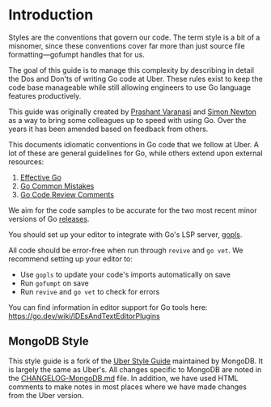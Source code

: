 # Introduction

Styles are the conventions that govern our code. The term style is a bit of a
misnomer, since these conventions cover far more than just source file
formatting—gofumpt handles that for us.

The goal of this guide is to manage this complexity by describing in detail the
Dos and Don'ts of writing Go code at Uber. These rules exist to keep the code
base manageable while still allowing engineers to use Go language features
productively.

This guide was originally created by [Prashant Varanasi] and [Simon Newton] as
a way to bring some colleagues up to speed with using Go. Over the years it has
been amended based on feedback from others.

  [Prashant Varanasi]: https://github.com/prashantv
  [Simon Newton]: https://github.com/nomis52

This documents idiomatic conventions in Go code that we follow at Uber. A lot
of these are general guidelines for Go, while others extend upon external
resources:

1. [Effective Go](https://go.dev/doc/effective_go)
2. [Go Common Mistakes](https://go.dev/wiki/CommonMistakes)
3. [Go Code Review Comments](https://go.dev/wiki/CodeReviewComments)

We aim for the code samples to be accurate for the two most recent minor versions
of Go [releases](https://go.dev/doc/devel/release).

You should set up your editor to integrate with Go's LSP server, [gopls].

  [gopls]: https://github.com/golang/tools/tree/master/gopls

All code should be error-free when run through `revive` and `go vet`. We
recommend setting up your editor to:

- Use `gopls` to update your code's imports automatically on save
- Run `gofumpt` on save
- Run `revive` and `go vet` to check for errors

You can find information in editor support for Go tools here:
<https://go.dev/wiki/IDEsAndTextEditorPlugins>

## MongoDB Style

This style guide is a fork of the [Uber Style Guide](https://github.com/uber-go/guide) maintained by
MongoDB. It is largely the same as Uber's. All changes specific to MongoDB are noted in the
[CHANGELOG-MongoDB.md](./CHANGELOG-MongoDB.md) file. In addition, we have used HTML comments to make
notes in most places where we have made changes from the Uber version.
